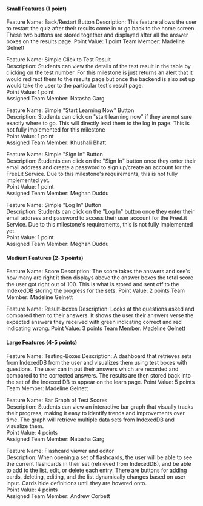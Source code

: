 <h4>Small Features (1 point)</h4>
Feature Name: Back/Restart Button
Description: This feature allows the user to restart the quiz after their results come in or go back to the home screen. These two buttons are stored together and displayed after all the answer boxes on the results page.
Point Value: 1 point
Team Member: Madeline Gelnett<p>

Feature Name: Simple Click to Test Result<br>
Description: Students can view the details of the test result in the table by clicking on the test number. For this milestone is just returns an alert that it would redirect them to the results page but once the backend is also set up would take the user to the particular test's result page.<br>
Point Value: 1 point <br>
Assigned Team Member: Natasha Garg

Feature Name: Simple "Start Learning Now" Button<br>
Description: Students can click on "start learning now" if they are not sure exactly where to go. This will directly lead them to the log in page. This is not fully implemented for this milestone <br>
Point Value: 1 point <br>
Assigned Team Member: Khushali Bhatt

Feature Name: Simple "Sign In" Button<br>
Description: Students can click on the "Sign In" button once they enter their email address and create a password to sign up/create an account for the FreeLit Service. Due to this milestone's requirements, this is not fully implemented yet. <br>
Point Value: 1 point <br>
Assigned Team Member: Meghan Duddu

Feature Name: Simple "Log In" Button<br>
Description: Students can click on the "Log In" button once they enter their email address and password to access their user account for the FreeLit Service. Due to this milestone's requirements, this is not fully implemented yet. <br>
Point Value: 1 point <br>
Assigned Team Member: Meghan Duddu

<h4>Medium Features (2-3 points)</h4>
Feature Name: Score
Description: The score takes the answers and see's how many are right it then displays above the answer boxes the total score the user got right out of 100. This is what is stored and sent off to the IndexedDB storing the progress for the sets.
Point Value: 2 points
Team Member: Madeline Gelnett

Feature Name: Result-boxes
Description: Looks at the questions asked and compared them to their answers. It shows the user their answers verse the expected answers they received with green indicating correct and red indicating wrong.
Point Value: 3 points
Team Member: Madeline Gelnett

<h4>Large Features (4-5 points)</h4>
Feature Name: Testing-Boxes 
Description: A dashboard that retrieves sets from IndexedDB from the user and visualizes them using test boxes with questions. The user can in put their answers which are recorded and compared to the corrected answers. The results are then stored back into the set of the Indexed DB to appear on the learn page. 
Point Value: 5 points
Team Member: Madeline Gelnett <p>

Feature Name: Bar Graph of Test Scores <br>
Description: Students can view an interactive bar graph that visually tracks their progress, making it easy to identify trends and improvements over time. The graph will retrieve multiple data sets from IndexedDB and visualize them. <br>
Point Value: 4 points <br>
Assigned Team Member: Natasha Garg

Feature Name: Flashcard viewer and editor <br>
Description: When opening a set of flashcards, the user will be able to see the current flashcards in their set (retrieved from IndexedDB), and be able to add to the list, edit, or delete each entry. There are buttons for adding cards, deleting, editing, and the list dynamically changes based on user input. Cards hide definitions until they are hovered onto.<br>
Point Value: 4 points <br>
Assigned Team Member: Andrew Corbett

